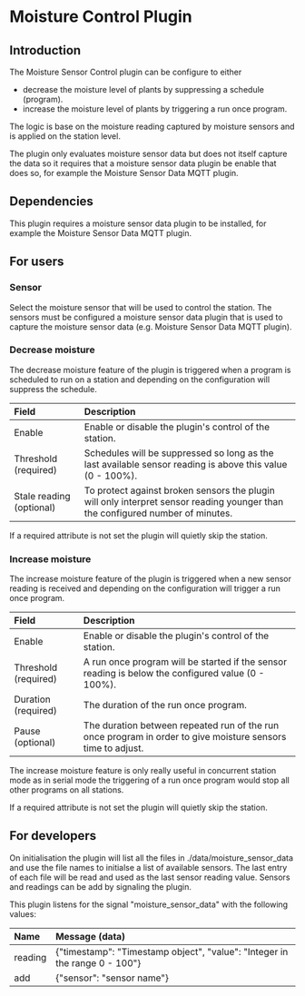 # Moisture Control Plugin

## Introduction

The Moisture Sensor Control plugin can be configure to either

- decrease the moisture level of plants by suppressing a schedule (program).
- increase the moisture level of plants by triggering a run once program.

The logic is base on the moisture reading captured by moisture sensors
and is applied on the station level.

The plugin only evaluates moisture sensor data but does not itself
capture the data so it requires that a moisture sensor data plugin be enable that
does so, for example the Moisture Sensor Data MQTT plugin.

## Dependencies

This plugin requires a moisture sensor data plugin to be installed, for example the Moisture Sensor Data MQTT plugin.

## For users

### Sensor
Select the moisture sensor that will be used to control the
station. The sensors must be configured a moisture sensor data plugin
that is used to capture the moisture sensor data (e.g. Moisture
Sensor Data MQTT plugin).

### Decrease moisture

The decrease moisture feature of the plugin is triggered when a
program is scheduled to run on a station and depending on the
configuration will suppress the schedule.

|Field |Description|
| :--- | :--- |
|Enable | Enable or disable the plugin's control of the station.|
|Threshold (required) | Schedules will be suppressed so long as the last available sensor reading is above this value (0 - 100%).|
|Stale reading (optional) | To protect against broken sensors the plugin will only interpret sensor reading younger than the configured number of minutes.|

If a required attribute is not set the plugin will quietly skip the station.

### Increase moisture

The increase moisture feature of the plugin is triggered when a
new sensor reading is received and depending on the
configuration will trigger a run once program.

|Field |Description|
| :--- | :--- |
|Enable| Enable or disable the plugin's control of the station.|
|Threshold (required)| A run once program will be started if the sensor reading is below the configured value (0 - 100%).|
|Duration (required)| The duration of the run once program.|
|Pause (optional)| The duration between repeated run of the run once program in order to give moisture sensors time to adjust.|

The increase moisture feature is only really useful in concurrent
station mode as in serial mode the triggering of a run once program
would stop all other programs on all stations.

If a required attribute is not set the plugin will quietly skip the station.

## For developers

On initialisation the plugin will list all the files in ./data/moisture\_sensor_data and use the file names to initialse a list of available sensors. The last entry of each file will be read and used as the last sensor reading value. Sensors and readings can be add by signaling the plugin.

This plugin listens for the signal "moisture\_sensor_data" with the following values:

|Name |Message (data)|
| :--- | :--- |
|reading| {"timestamp": "Timestamp object", "value": "Integer in the range 0 - 100"}
|add | {"sensor": "sensor name"}
